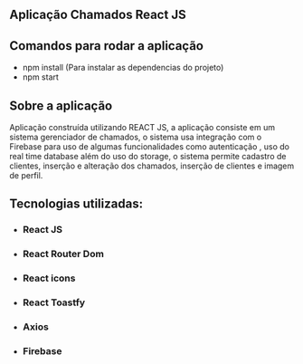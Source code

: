 ## Aplicação Chamados React JS



## Comandos para rodar a aplicação

- npm install (Para instalar as dependencias do projeto)
- npm start

## Sobre a aplicação

Aplicação construída utilizando REACT JS, a aplicação consiste em um sistema gerenciador de chamados, o sistema usa integração com o Firebase para uso de algumas funcionalidades como autenticação , uso do real time database além do uso do storage, o sistema permite cadastro de clientes, inserção e alteração dos chamados, inserção de clientes e imagem de perfil.

## Tecnologias utilizadas:

- ### React JS
- ### React Router Dom 
- ### React icons 
- ### React Toastfy
- ### Axios
- ### Firebase

